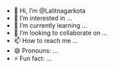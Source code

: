 - 👋 Hi, I’m @Lalitnagarkota
- 👀 I’m interested in ...
- 🌱 I’m currently learning ...
- 💞️ I’m looking to collaborate on ...
- 📫 How to reach me ...
- 😄 Pronouns: ...
- ⚡ Fun fact: ...

<!---
Lalitnagarkota/Lalitnagarkota is a ✨ special ✨ repository because its `README.md` (this file) appears on your GitHub profile.
You can click the Preview link to take a look at your changes.
--->
